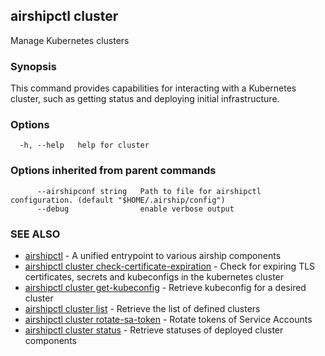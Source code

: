 ## airshipctl cluster

Manage Kubernetes clusters

### Synopsis

This command provides capabilities for interacting with a Kubernetes cluster,
such as getting status and deploying initial infrastructure.


### Options

```
  -h, --help   help for cluster
```

### Options inherited from parent commands

```
      --airshipconf string   Path to file for airshipctl configuration. (default "$HOME/.airship/config")
      --debug                enable verbose output
```

### SEE ALSO

* [airshipctl](airshipctl.md)	 - A unified entrypoint to various airship components
* [airshipctl cluster check-certificate-expiration](airshipctl_cluster_check-certificate-expiration.md)	 - Check for expiring TLS certificates, secrets and kubeconfigs in the kubernetes cluster
* [airshipctl cluster get-kubeconfig](airshipctl_cluster_get-kubeconfig.md)	 - Retrieve kubeconfig for a desired cluster
* [airshipctl cluster list](airshipctl_cluster_list.md)	 - Retrieve the list of defined clusters
* [airshipctl cluster rotate-sa-token](airshipctl_cluster_rotate-sa-token.md)	 - Rotate tokens of Service Accounts
* [airshipctl cluster status](airshipctl_cluster_status.md)	 - Retrieve statuses of deployed cluster components


